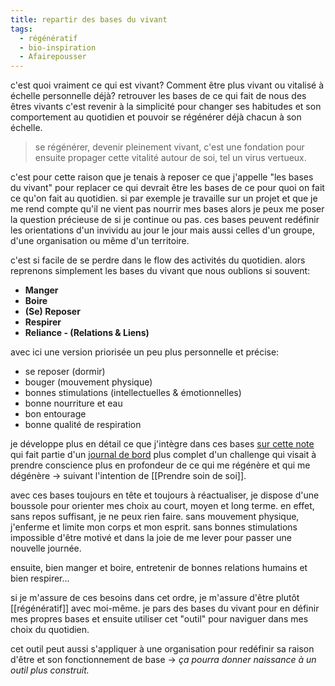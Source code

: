 ```yaml
---
title: repartir des bases du vivant
tags:
  - régénératif
  - bio-inspiration
  - Afairepousser
---
```

c'est quoi vraiment ce qui est vivant? Comment être plus vivant ou vitalisé à échelle personnelle déjà? 
retrouver les bases de ce qui fait de nous des êtres vivants c'est revenir à la simplicité pour changer ses habitudes et son comportement au quotidien et pouvoir se régénérer déjà chacun à son échelle.

> se régénérer, devenir pleinement vivant, c'est une fondation pour ensuite propager cette vitalité autour de soi, tel un virus vertueux.

c'est pour cette raison que je tenais à reposer ce que j'appelle "les bases du vivant" pour replacer ce qui devrait être les bases de ce pour quoi on fait ce qu'on fait au quotidien. si par exemple je travaille sur un projet et que je me rend compte qu'il ne vient pas nourrir mes bases alors je peux me poser la question précieuse de si je continue ou pas.
ces bases peuvent redéfinir les orientations d'un invividu au jour le jour mais aussi celles d'un groupe, d'une organisation ou même d'un territoire.

c'est si facile de se perdre dans le flow des activités du quotidien. alors reprenons simplement les bases du vivant que nous oublions si souvent:

-   **Manger**
-   **Boire**
-   **(Se) Reposer**
-   **Respirer**
-   **Reliance - (Relations & Liens)**

avec ici une version priorisée un peu plus personnelle et précise:

- se reposer (dormir)
- bouger (mouvement physique)
- bonnes stimulations (intellectuelles & émotionnelles)
- bonne nourriture et eau
- bon entourage
- bonne qualité de respiration

je développe plus en détail ce que j'intègre dans ces bases [sur cette note](https://www.craft.do/s/WB6sWNh0AlFAl9/x/71950f39-9902-4df0-8f27-b800fe33b742) qui fait partie d'un [journal de bord](https://www.craft.do/s/WB6sWNh0AlFAl9) plus complet d'un challenge qui visait à prendre conscience plus en profondeur de ce qui me régénère et qui me dégénère -> suivant l'intention de [[Prendre soin de soi]].

avec ces bases toujours en tête et toujours à réactualiser, je dispose d'une boussole pour orienter mes choix au court, moyen et long terme. en effet, sans repos suffisant, je ne peux rien faire. sans mouvement physique, j'enferme et limite mon corps et mon esprit. sans bonnes stimulations impossible d'être motivé et dans la joie de me lever pour passer une nouvelle journée.

ensuite, bien manger et boire, entretenir de bonnes relations humains et bien respirer...

si je m'assure de ces besoins dans cet ordre, je m'assure d'être plutôt [[régénératif]] avec moi-même. je pars des bases du vivant pour en définir mes propres bases et ensuite utiliser cet "outil" pour naviguer dans mes choix du quotidien.

cet outil peut aussi s'appliquer à une organisation pour redéfinir sa raison d'être et son fonctionnement de base -> *ça pourra donner naissance à un outil plus construit.*